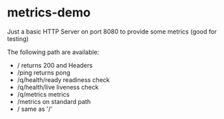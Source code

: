 # metrics-demo

Just a basic HTTP Server on port 8080 to provide some metrics (good for testing)

The following path are available:
* / returns 200 and Headers
* /ping returns pong
* /q/health/ready readiness check
* /q/health/live liveness check
* /q/metrics metrics
* /metrics on standard path
* / same as '/'